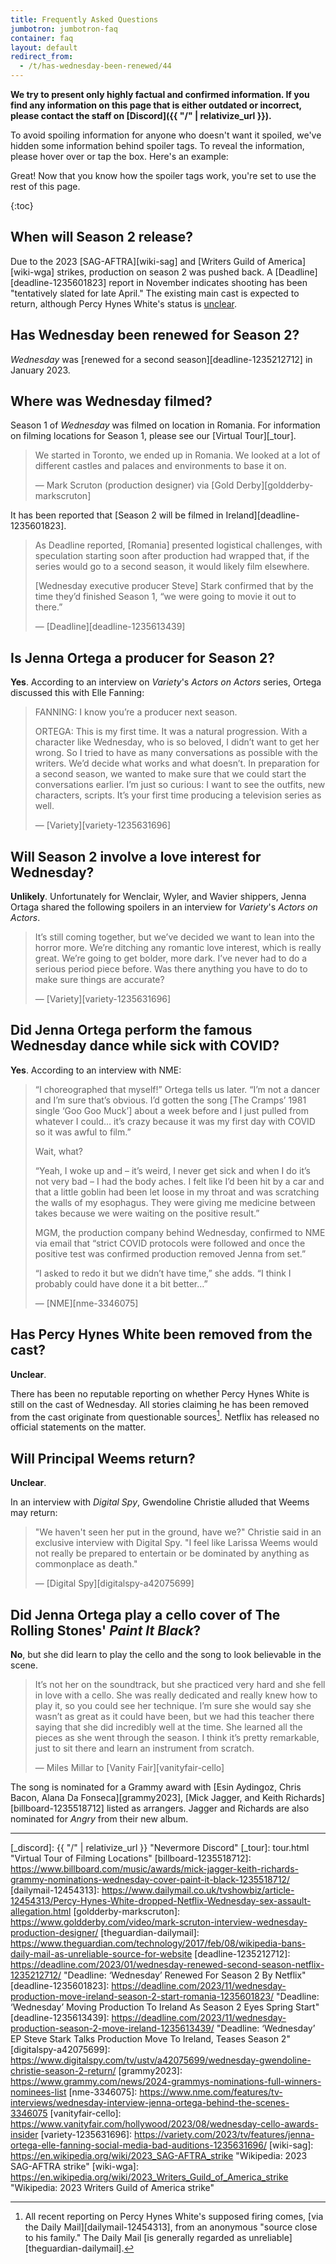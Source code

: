 ```yaml
---
title: Frequently Asked Questions
jumbotron: jumbotron-faq
container: faq
layout: default
redirect_from:
  - /t/has-wednesday-been-renewed/44
---
```


**We try to present only highly factual and confirmed information. If you find any information on this page that is either outdated or incorrect, please contact the staff on [Discord]({{ "/" | relativize_url }}).**

To avoid spoiling information for anyone who doesn't want it spoiled, we've hidden some information behind spoiler tags. To reveal the information, please hover over or tap the box. Here's an example:

<div class="spoiler"><div markdown="1">

Great! Now that you know how the spoiler tags work, you're set to use the rest of this page.

</div></div>

{:toc}

## When will Season 2 release?

Due to the 2023 [SAG-AFTRA][wiki-sag] and [Writers Guild of America][wiki-wga] strikes, production on season 2 was pushed back. A [Deadline][deadline-1235601823] report in November indicates shooting has been "tentatively slated for late April." The existing main cast is expected to return, although Percy Hynes White's status is [unclear](#has-percy-hynes-white-been-removed-from-the-cast).

## Has Wednesday been renewed for Season 2?

*Wednesday* was [renewed for a second season][deadline-1235212712] in January 2023.

## Where was Wednesday filmed?

Season 1 of *Wednesday* was filmed on location in Romania. For information on filming locations for Season 1, please see our [Virtual Tour][_tour].

> We started in Toronto, we ended up in Romania. We looked at a lot of different castles and palaces and environments to base it on.
> 
> &mdash; Mark Scruton (production designer) via [Gold Derby][goldderby-markscruton]

It has been reported that [Season 2 will be filmed in Ireland][deadline-1235601823].

> As Deadline reported, \[Romania\] presented logistical challenges, with speculation starting soon after production had wrapped that, if the series would go to a second season, it would likely film elsewhere.
> 
> \[Wednesday executive producer Steve\] Stark confirmed that by the time they’d finished Season 1, “we were going to movie it out to there.”
> 
> &mdash; [Deadline][deadline-1235613439]

## Is Jenna Ortega a producer for Season 2?

**Yes**. According to an interview on *Variety*'s *Actors on Actors* series, Ortega discussed this with Elle Fanning:

> FANNING: I know you’re a producer next season.
> 
> ORTEGA: This is my first time. It was a natural progression. With a character like Wednesday, who is so beloved, I didn’t want to get her wrong. So I tried to have as many conversations as possible with the writers. We’d decide what works and what doesn’t. In preparation for a second season, we wanted to make sure that we could start the conversations earlier. I’m just so curious: I want to see the outfits, new characters, scripts. It’s your first time producing a television series as well.
> 
> &mdash; [Variety][variety-1235631696]

## Will Season 2 involve a love interest for Wednesday?

<div class="spoiler"><div markdown="1">

**Unlikely**. Unfortunately for Wenclair, Wyler, and Wavier shippers, Jenna Ortaga shared the following spoilers in an interview for *Variety*'s *Actors on Actors*.

> It’s still coming together, but we’ve decided we want to lean into the horror more. We’re ditching any romantic love interest, which is really great. We’re going to get bolder, more dark. I’ve never had to do a serious period piece before. Was there anything you have to do to make sure things are accurate?
> 
> &mdash; [Variety][variety-1235631696]

</div></div>

## Did Jenna Ortega perform the famous Wednesday dance while sick with COVID?

**Yes**. According to an interview with NME:

>  “I choreographed that myself!” Ortega tells us later. “I’m not a dancer and I’m sure that’s obvious. I’d gotten the song [The Cramps’ 1981 single ‘Goo Goo Muck’] about a week before and I just pulled from whatever I could… it’s crazy because it was my first day with COVID so it was awful to film.”
> 
> Wait, what?
> 
> “Yeah, I woke up and – it’s weird, I never get sick and when I do it’s not very bad – I had the body aches. I felt like I’d been hit by a car and that a little goblin had been let loose in my throat and was scratching the walls of my esophagus. They were giving me medicine between takes because we were waiting on the positive result.”
> 
> MGM, the production company behind Wednesday, confirmed to NME via email that “strict COVID protocols were followed and once the positive test was confirmed production removed Jenna from set.”
> 
> “I asked to redo it but we didn’t have time,” she adds. “I think I probably could have done it a bit better…”
> 
> &mdash; [NME][nme-3346075]

## Has Percy Hynes White been removed from the cast?

**Unclear**.

There has been no reputable reporting on whether Percy Hynes White is still on the cast of Wednesday. All stories claiming he has been removed from the cast originate from questionable sources[^1]. Netflix has released no official statements on the matter.

## Will Principal Weems return?

**Unclear**.

<div class="spoiler"><div markdown="1">

In an interview with *Digital Spy*, Gwendoline Christie alluded that Weems may return:

> "We haven't seen her put in the ground, have we?" Christie said in an exclusive interview with Digital Spy. "I feel like Larissa Weems would not really be prepared to entertain or be dominated by anything as commonplace as death."
> 
> &mdash; [Digital Spy][digitalspy-a42075699]

</div></div>

## Did Jenna Ortega play a cello cover of The Rolling Stones' *Paint It Black*?

**No**, but she did learn to play the cello and the song to look believable in the scene.

> It’s not her on the soundtrack, but she practiced very hard and she fell in love with a cello. She was really dedicated and really knew how to play it, so you could see her technique. I’m sure she would say she wasn’t as great as it could have been, but we had this teacher there saying that she did incredibly well at the time. She learned all the pieces as she went through the season. I think it’s pretty remarkable, just to sit there and learn an instrument from scratch.
> 
> &mdash; Miles Millar to [Vanity Fair][vanityfair-cello]

The song is nominated for a Grammy award with [Esin Aydingoz, Chris Bacon, Alana Da Fonseca][grammy2023], [Mick Jagger, and Keith Richards][billboard-1235518712] listed as arrangers. Jagger and Richards are also nominated for *Angry* from their new album.<hr>

[^1]: All recent reporting on Percy Hynes White's supposed firing comes, [via the Daily Mail][dailymail-12454313], from an anonymous "source close to his family." The Daily Mail [is generally regarded as unreliable][theguardian-dailymail].

[_discord]: {{ "/" | relativize_url }} "Nevermore Discord"
[_tour]: tour.html "Virtual Tour of Filming Locations"
[billboard-1235518712]: https://www.billboard.com/music/awards/mick-jagger-keith-richards-grammy-nominations-wednesday-cover-paint-it-black-1235518712/
[dailymail-12454313]: https://www.dailymail.co.uk/tvshowbiz/article-12454313/Percy-Hynes-White-dropped-Netflix-Wednesday-sex-assault-allegation.html
[goldderby-markscruton]: https://www.goldderby.com/video/mark-scruton-interview-wednesday-production-designer/
[theguardian-dailymail]: https://www.theguardian.com/technology/2017/feb/08/wikipedia-bans-daily-mail-as-unreliable-source-for-website
[deadline-1235212712]: https://deadline.com/2023/01/wednesday-renewed-second-season-netflix-1235212712/ "Deadline: ‘Wednesday’ Renewed For Season 2 By Netflix"
[deadline-1235601823]: https://deadline.com/2023/11/wednesday-production-move-ireland-season-2-start-romania-1235601823/ "Deadline: ‘Wednesday’ Moving Production To Ireland As Season 2 Eyes Spring Start"
[deadline-1235613439]: https://deadline.com/2023/11/wednesday-production-season-2-move-ireland-1235613439/ "Deadline: ‘Wednesday’ EP Steve Stark Talks Production Move To Ireland, Teases Season 2"
[digitalspy-a42075699]: https://www.digitalspy.com/tv/ustv/a42075699/wednesday-gwendoline-christie-season-2-return/
[grammy2023]: https://www.grammy.com/news/2024-grammys-nominations-full-winners-nominees-list
[nme-3346075]: https://www.nme.com/features/tv-interviews/wednesday-interview-jenna-ortega-behind-the-scenes-3346075
[vanityfair-cello]: https://www.vanityfair.com/hollywood/2023/08/wednesday-cello-awards-insider
[variety-1235631696]: https://variety.com/2023/tv/features/jenna-ortega-elle-fanning-social-media-bad-auditions-1235631696/
[wiki-sag]: https://en.wikipedia.org/wiki/2023_SAG-AFTRA_strike "Wikipedia: 2023 SAG-AFTRA strike"
[wiki-wga]: https://en.wikipedia.org/wiki/2023_Writers_Guild_of_America_strike "Wikipedia: 2023 Writers Guild of America strike"